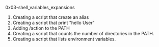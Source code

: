 0x03-shell_variables_expansions
1. Creating a script that create an alias
2. Creating a script that print "hello User"
3. Adding /action to the PATH
4. Creating a script that counts the number of directories in the PATH.
5. Creating a script that lists environment variables.
